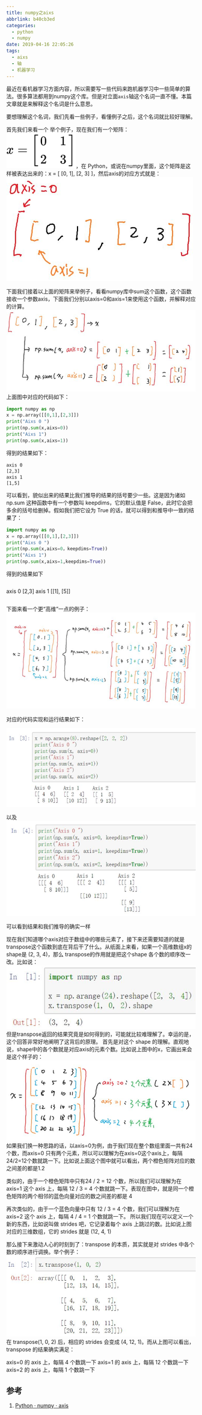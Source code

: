 ```yaml
---
title: numpy之aixs
abbrlink: b40cb3ed
categories:
  - python
  - numpy
date: 2019-04-16 22:05:26
tags:
  - aixs
  - 轴
  - 机器学习
---
```

最近在看机器学习方面内容，所以需要写一些代码来跑机器学习中一些简单的算法。很多算法都用到numpy这个库。但是对立面`axis`轴这个名词一直不懂。本篇文章就是来解释这个名词是什么意思。

要想理解这个名词，我们先看一些例子，看懂例子之后，这个名词就比较好理解。
<!-- more -->
首先我们来看一个
举个例子，现在我们有一个矩阵：![equation](/source/images/equation.svg)，在 Python，或说在numpy里面，这个矩阵是这样被表达出来的：x = [ [0, 1], [2, 3] ]，然后axis的对应方式就是：
![v2-23bac6d76512cc451157e4f902032f7a_hd](/source/images/v2-23bac6d76512cc451157e4f902032f7a_hd.jpg)

下面我们接着以上面的矩阵来举例子，看看numpy库中sum这个函数，这个函数接收一个参数axis，下面我们分别以axis=0和axis=1来使用这个函数，并解释对应的计算。
![v2-93d8cd8c8ae6745394150a7c5f5ed663_hd](/source/images/v2-93d8cd8c8ae6745394150a7c5f5ed663_hd.jpg)
上面图中对应的代码如下：
``` python
import numpy as np
x = np.array([[0,1],[2,3]])
print("Aixs 0 ")
print(np.sum(x,aixs=0))
print("Aixs 1")
print(np.sum(x,aixs=1))
```
得到的结果如下：
```
axis 0
[2,3]
axis 1
[1,5]
```
可以看到，貌似出来的结果比我们推导的结果的括号要少一些。这是因为诸如 np.sum 这种函数中有一个参数叫 keepdims，它的默认值是 False，此时它会把多余的括号给删掉。假如我们把它设为 True 的话，就可以得到和推导中一致的结果了：
``` python
import numpy as np
x = np.array([[0,1],[2,3]])
print("Aixs 0 ")
print(np.sum(x,aixs=0，keepdims=True))
print("Aixs 1")
print(np.sum(x,aixs=1,keepdims=True))
```
得到的结果如下
```
```
axis 0
[2,3]
axis 1
[[1],
  [5]]
```
```
下面来看一个更“高维”一点的例子：
![v2-bc560c9de7835dbdabb6ad8b684b937b_hd](/source/images/v2-bc560c9de7835dbdabb6ad8b684b937b_hd.jpg)

对应的代码实现和运行结果如下：

![v2-a7bccdbbf8d3a05ee221797e161ce25e_hd](/source/images/v2-a7bccdbbf8d3a05ee221797e161ce25e_hd.jpg)

以及
![v2-7156c7c27e92757171fd6cf56e2d194e_hd](/source/images/v2-7156c7c27e92757171fd6cf56e2d194e_hd.jpg)

可以看到结果和我们推导的确实一样

现在我们知道哪个axis对应于数组中的哪些元素了，接下来还需要知道的就是transpose这个函数到底在背后干了什么。从纸面上来看，如果一个高维数组x的shape是 (2, 3, 4)，那么 transpose的作用就是把这个shape 各个数的顺序改一改。比如说：
![v2-762b89006ae1fb9337b12bf03ccce601_hd](/source/images/v2-762b89006ae1fb9337b12bf03ccce601_hd.jpg)
但是transpose返回的结果究竟是如何得到的，可能就比较难理解了。幸运的是，这个回答非常好地阐明了这背后的原理。
首先是对这个 shape 的理解。直观地说，shape中的各个数就是对应axis的元素个数。比如说上图中的x，它画出来会是这个样子的：
![v2-916a48c8610713b37e7343269893037b_hd](/source/images/v2-916a48c8610713b37e7343269893037b_hd.jpg)
如果我们换一种思路的话，以axis=0为例，由于我们现在整个数组里面一共有24个数，而axis=0 只有两个元素，所以可以理解为在axis=0这个axis上，每隔24/2=12个数就跳一下。比如说上面这个图中就可以看出，两个橙色矩阵对应的数之间差的都是1.2

类似的，由于一个橙色矩阵中只有24 / 2 = 12 个数，所以我们可以理解为在 axis=1 这个 axis 上，每隔 12 / 3 = 4 个数就跳一下。表现在图中，就是同一个橙色矩阵的两个相邻的蓝色向量对应的数之间差的都是 4

再次类似的，由于一个蓝色向量中只有 12 / 3 = 4 个数，我们可以理解为在 axis=2 这个 axis 上，每隔 4 / 4 = 1 个数就跳一下。
所以我们现在可以定义一个新的东西，比如说叫做 strides 吧，它记录着每个 axis 上跳过的数。比如说上图对应的三维数组，它的 strides 就是 (12, 4, 1)

那么接下来激动人心的时刻到了：transpose 的本质，其实就是对 strides 中各个数的顺序进行调换。举个例子：
![v2-d820bed9426d3eca785a3326f49b26b5_hd](/source/images/v2-d820bed9426d3eca785a3326f49b26b5_hd.jpg)
在 transpose(1, 0, 2) 后，相应的 strides 会变成 (4, 12, 1)。而从上图可以看出，transpose 的结果确实满足：

axis=0 的 axis 上，每隔 4 个数跳一下
axis=1 的 axis 上，每隔 12 个数跳一下
axis=2 的 axis 上，每隔 1 个数跳一下

## 参考
1. [Python · numpy · axis](https://zhuanlan.zhihu.com/p/30960190)
